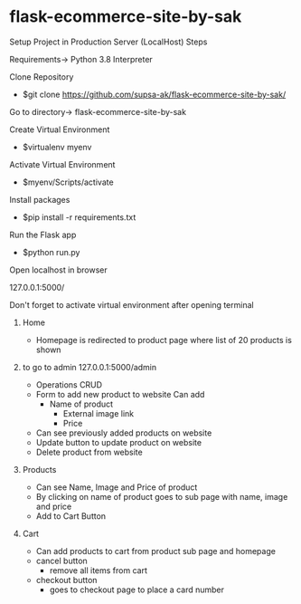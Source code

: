 # flask-ecommerce-site-by-sak
Setup Project in Production Server (LocalHost) Steps

Requirements-> Python 3.8 Interpreter


Clone Repository 

- $git clone https://github.com/supsa-ak/flask-ecommerce-site-by-sak/  

Go to directory-> flask-ecommerce-site-by-sak

Create Virtual Environment

- $virtualenv myenv  

Activate Virtual Environment 

- $myenv/Scripts/activate

Install packages 

- $pip install -r requirements.txt

Run the Flask app 

- $python run.py

Open localhost in browser 

127.0.0.1:5000/


Don't forget to activate virtual environment after opening terminal

1. Home
    - Homepage is redirected to product page where list of 20 products is shown
    
2. to go to admin 127.0.0.1:5000/admin 
    - Operations CRUD
    - Form to add new product to website 
        Can add
        - Name of product
            - External image link
            - Price
    - Can see previously added products on website 
    - Update button to update product on website
    - Delete product from website

3. Products
    - Can see Name, Image and Price of product
    - By clicking on name of product goes to sub page with name, image and price
    - Add to Cart Button
   
4. Cart
    - Can add products to cart from product sub page and homepage
    -  cancel  button 
        - remove all items from cart
    - checkout button
        - goes to checkout page to place a card number
